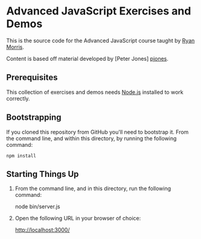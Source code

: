 # Advanced JavaScript Exercises and Demos

This is the source code for the Advanced JavaScript course taught by
[Ryan Morris][mrmorris]. 

Content is based off material developed by [Peter Jones] [pjones].

## Prerequisites

This collection of exercises and demos needs [Node.js][] installed to
work correctly.

## Bootstrapping

If you cloned this repository from GitHub you'll need to bootstrap it.
From the command line, and within this directory, by running the
following command:

    npm install

## Starting Things Up

  1. From the command line, and in this directory, run the following
     command:

        node bin/server.js

  2. Open the following URL in your browser of choice:

     <http://localhost:3000/>

[pjones]: http://www.devalot.com/about/pjones.html
[node.js]: https://nodejs.org/
[mrmorris]: https://github.com/mrmorris
